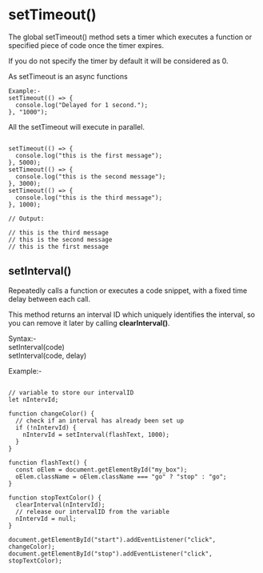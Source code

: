 # setTimeout()

The global setTimeout() method sets a timer which executes a function or specified piece of code once the timer expires.  

If you do not specify the timer by default it will be considered as 0.

As setTimeout is an async functions

~~~
Example:- 
setTimeout(() => {
  console.log("Delayed for 1 second.");
}, "1000");
~~~


All the setTimeout will execute in parallel.

~~~

setTimeout(() => {
  console.log("this is the first message");
}, 5000);
setTimeout(() => {
  console.log("this is the second message");
}, 3000);
setTimeout(() => {
  console.log("this is the third message");
}, 1000);

// Output:

// this is the third message
// this is the second message
// this is the first message
~~~

## setInterval()

 Repeatedly calls a function or executes a code snippet, with a fixed time delay between each call.  

This method returns an interval ID which uniquely identifies the interval, so you can remove it later by calling **clearInterval()**.  

Syntax:-  
setInterval(code)  
setInterval(code, delay)  

Example:- 
~~~

// variable to store our intervalID
let nIntervId;

function changeColor() {
  // check if an interval has already been set up
  if (!nIntervId) {
    nIntervId = setInterval(flashText, 1000);
  }
}

function flashText() {
  const oElem = document.getElementById("my_box");
  oElem.className = oElem.className === "go" ? "stop" : "go";
}

function stopTextColor() {
  clearInterval(nIntervId);
  // release our intervalID from the variable
  nIntervId = null;
}

document.getElementById("start").addEventListener("click", changeColor);
document.getElementById("stop").addEventListener("click", stopTextColor);
~~~
